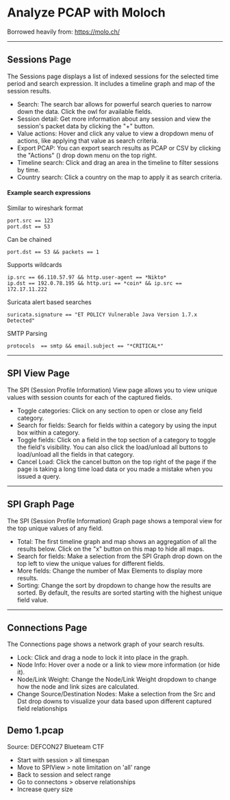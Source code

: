 # Analyze PCAP with Moloch  

Borrowed heavily from: https://molo.ch/  

---
## Sessions Page  
The Sessions page displays a list of indexed sessions for the selected time period and search expression. It includes a timeline graph and map of the session results.  
- Search: The search bar allows for powerful search queries to narrow down the data. Click the owl for available fields.  
- Session detail: Get more information about any session and view the session's packet data by clicking the "+" button.  
- Value actions: Hover and click any value to view a dropdown menu of actions, like applying that value as search criteria.  
- Export PCAP: You can export search results as PCAP or CSV by clicking the "Actions" () drop down menu on the top right.  
- Timeline search: Click and drag an area in the timeline to filter sessions by time.  
- Country search: Click a country on the map to apply it as search criteria.  

#### Example search expressions  
Similar to wireshark format  

```
port.src == 123
port.dst == 53
```

Can be chained  
```
port.dst == 53 && packets == 1
```

Supports wildcards  
```
ip.src == 66.110.57.97 && http.user-agent == *Nikto*
ip.dst == 192.0.78.195 && http.uri == *coin* && ip.src == 172.17.11.222
```

Suricata alert based searches  
```
suricata.signature == "ET POLICY Vulnerable Java Version 1.7.x Detected"
```

SMTP Parsing  
```
protocols  == smtp && email.subject == "*CRITICAL*"
```

---
## SPI View Page  
The SPI (Session Profile Information) View page allows you to view unique values with session counts for each of the captured fields.  
- Toggle categories: Click on any section to open or close any field category.  
- Search for fields: Search for fields within a category by using the input box within a category.  
- Toggle fields: Click on a field in the top section of a category to toggle the field's visibility. You can also click the load/unload all buttons to load/unload all the fields in that category.  
- Cancel Load: Click the cancel button on the top right of the page if the page is taking a long time load data or you made a mistake when you issued a query.  

---
## SPI Graph Page  
The SPI (Session Profile Information) Graph page shows a temporal view for the top unique values of any field.  
- Total: The first timeline graph and map shows an aggregation of all the results below. Click on the "x" button on this map to hide all maps.  
- Search for fields: Make a selection from the SPI Graph drop down on the top left to view the unique values for different fields.  
- More fields: Change the number of Max Elements to display more results.  
- Sorting: Change the sort by dropdown to change how the results are sorted. By default, the results are sorted starting with the highest unique field value.  

---
## Connections Page  
The Connections page shows a network graph of your search results.  
- Lock: Click and drag a node to lock it into place in the graph.  
- Node Info: Hover over a node or a link to view more information (or hide it).  
- Node/Link Weight: Change the Node/Link Weight dropdown to change how the node and link sizes are calculated.
- Change Source/Destination Nodes: Make a selection from the Src and Dst drop downs to visualize your data based upon different captured field relationships  


## Demo 1.pcap  
Source: DEFCON27 Blueteam CTF  
- Start with session > all timespan  
- Move to SPIView > note limitation on 'all' range  
- Back to session and select range  
- Go to connectons > observe relationships  
- Increase query size  
